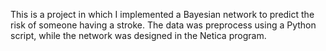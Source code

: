 This is a project in which I implemented a Bayesian network to predict the risk of someone having a stroke.
The data was preprocess using a Python script, while the network was designed in the Netica program.
